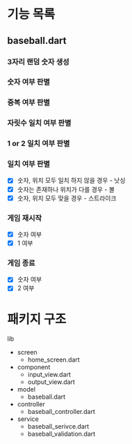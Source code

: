 # 기능 목록

## baseball.dart

### 3자리 랜덤 숫자 생성

### 숫자 여부 판별

### 중복 여부 판별

### 자릿수 일치 여부 판별

### 1 or 2 일치 여부 판별

### 일치 여부 판별
- [x] 숫자, 위치 모두 일치 하지 않을 경우 - 낫싱
- [x] 숫자는 존재하나 위치가 다를 경우 - 볼
- [x] 숫자, 위치 모두 맞을 경우 - 스트라이크

### 게임 재시작
- [x] 숫자 여부
- [x] 1 여부

### 게임 종료
- [x] 숫자 여부
- [x] 2 여부

# 패키지 구조

lib
* screen
  * home_screen.dart
* component
  * input_view.dart
  * output_view.dart
* model
  * baseball.dart
* controller
  * baseball_controller.dart
* service
  * baseball_serivce.dart
  * baseball_validation.dart


